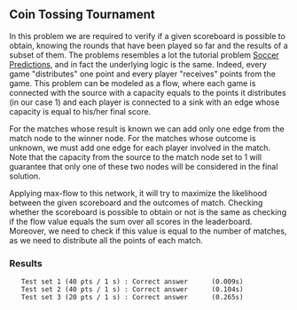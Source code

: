 ## Coin Tossing Tournament
In this problem we are required to verify if a given scoreboard is possible to obtain, knowing the rounds that have been played so far and the results of a subset of them. The problems resembles a lot the tutorial problem [Soccer Predictions](https://algolab.inf.ethz.ch/doc/tutorials/tut07_bgl_flows.pdf), and in fact the underlying logic is the same. Indeed, every game "distributes" one point and every player "receives" points from the game. This problem can be modeled as a flow, where each
game is connected with the source with a capacity equals to the points it distributes (in our case 1) and each player is connected to a sink with an edge whose capacity is equal to his/her final score.

For the matches whose result is known we can add only one edge from the match node to the winner node. For the matches whose outcome is unknown, we must add one edge for each player involved in the match. Note that the capacity from the source to the match node set to 1 will guarantee that only one of these two nodes will be considered in the final solution. 

Applying max-flow to this network, it will try to maximize the likelihood between the given scoreboard and the outcomes of match. Checking whether the scoreboard is possible to obtain or not is the same as checking if the flow value equals the sum over all scores in the leaderboard. Moreover, we need to check if this value is equal to the number of matches, as we need to distribute all the points of each match. 

### Results
```
   Test set 1 (40 pts / 1 s) : Correct answer      (0.009s)
   Test set 2 (40 pts / 1 s) : Correct answer      (0.104s)
   Test set 3 (20 pts / 1 s) : Correct answer      (0.265s)
```

